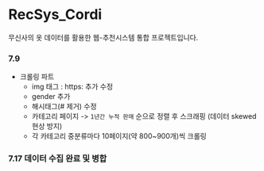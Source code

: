 # RecSys_Cordi
무신사의 옷 데이터를 활용한 웹-추천시스템 통합 프로젝트입니다.


### 7.9
- 크롤링 파트
  - img 태그 : https: 추가 수정 
  - gender 추가
  - 해시태그(# 제거) 수정
  - 카테고리 페이지 -> `1년간 누적 판매` 순으로 정렬 후 스크래핑 (데이터 skewed 현상 방지)
  - 각 카테고리 중분류마다 10페이지(약 800~900개)씩 크롤링

### 7.17 데이터 수집 완료 및 병합 
